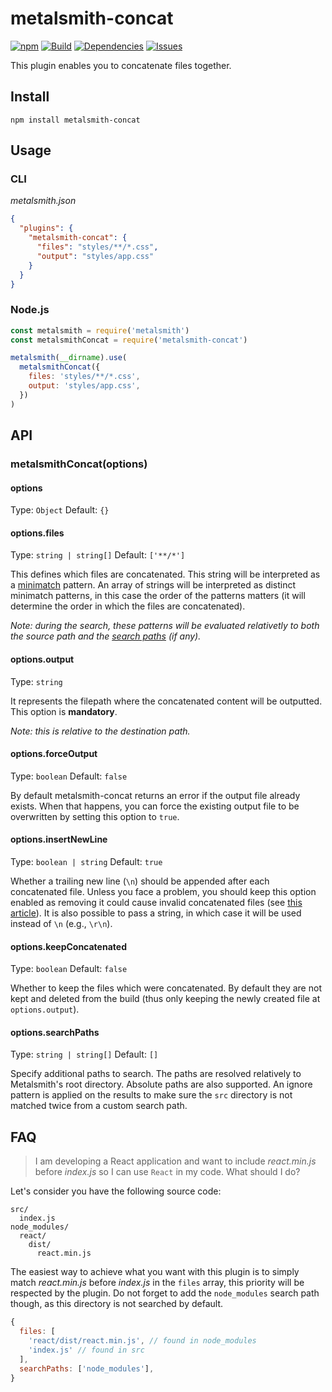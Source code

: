 # metalsmith-concat

[![npm](https://img.shields.io/npm/v/metalsmith-concat?style=flat-square)](https://www.npmjs.com/package/metalsmith-concat)
[![Build](https://img.shields.io/travis/aymericbeaumet/metalsmith-concat?style=flat-square)](https://travis-ci.org/aymericbeaumet/metalsmith-concat)
[![Dependencies](https://img.shields.io/david/aymericbeaumet/metalsmith-concat?style=flat-square)](https://david-dm.org/aymericbeaumet/metalsmith-concat)
[![Issues](https://img.shields.io/github/issues/aymericbeaumet/metalsmith-concat?style=flat-square)](https://github.com/aymericbeaumet/metalsmith-concat/issues)

This plugin enables you to concatenate files together.

## Install

```shell
npm install metalsmith-concat
```

## Usage

### CLI

_metalsmith.json_

```json
{
  "plugins": {
    "metalsmith-concat": {
      "files": "styles/**/*.css",
      "output": "styles/app.css"
    }
  }
}
```

### Node.js

```javascript
const metalsmith = require('metalsmith')
const metalsmithConcat = require('metalsmith-concat')

metalsmith(__dirname).use(
  metalsmithConcat({
    files: 'styles/**/*.css',
    output: 'styles/app.css',
  })
)
```

## API

### metalsmithConcat(options)

#### options

Type: `Object`
Default: `{}`

#### options.files

Type: `string | string[]`
Default: `['**/*']`

This defines which files are concatenated. This string will be interpreted as a
[minimatch](https://github.com/isaacs/minimatch) pattern. An array of strings
will be interpreted as distinct minimatch patterns, in this case the order of
the patterns matters (it will determine the order in which the files are
concatenated).

_Note: during the search, these patterns will be evaluated relativetly to
both the source path and the [search
paths](https://github.com/aymericbeaumet/metalsmith-concat#optionssearchpaths)
(if any)._

#### options.output

Type: `string`

It represents the filepath where the concatenated content will be outputted.
This option is **mandatory**.

_Note: this is relative to the destination path._

#### options.forceOutput

Type: `boolean`
Default: `false`

By default metalsmith-concat returns an error if the output file already
exists. When that happens, you can force the existing output file to be
overwritten by setting this option to `true`.

#### options.insertNewLine

Type: `boolean | string`
Default: `true`

Whether a trailing new line (`\n`) should be appended after each concatenated
file. Unless you face a problem, you should keep this option enabled as
removing it could cause invalid concatenated files (see [this
article](http://evanhahn.com/newline-necessary-at-the-end-of-javascript-files/)).
It is also possible to pass a string, in which case it will be used instead
of `\n` (e.g., `\r\n`).

#### options.keepConcatenated

Type: `boolean`
Default: `false`

Whether to keep the files which were concatenated. By default they are not kept
and deleted from the build (thus only keeping the newly created file at
`options.output`).

#### options.searchPaths

Type: `string | string[]`
Default: `[]`

Specify additional paths to search. The paths are resolved relatively to
Metalsmith's root directory. Absolute paths are also supported. An ignore
pattern is applied on the results to make sure the `src` directory is not
matched twice from a custom search path.

## FAQ

> I am developing a React application and want to include _react.min.js_
> before _index.js_ so I can use `React` in my code. What should I do?

Let's consider you have the following source code:

```
src/
  index.js
node_modules/
  react/
    dist/
      react.min.js
```

The easiest way to achieve what you want with this plugin is to simply match
_react.min.js_ before _index.js_ in the `files` array, this priority will be
respected by the plugin. Do not forget to add the `node_modules` search path
though, as this directory is not searched by default.

```javascript
{
  files: [
    'react/dist/react.min.js', // found in node_modules
    'index.js' // found in src
  ],
  searchPaths: ['node_modules'],
}
```

